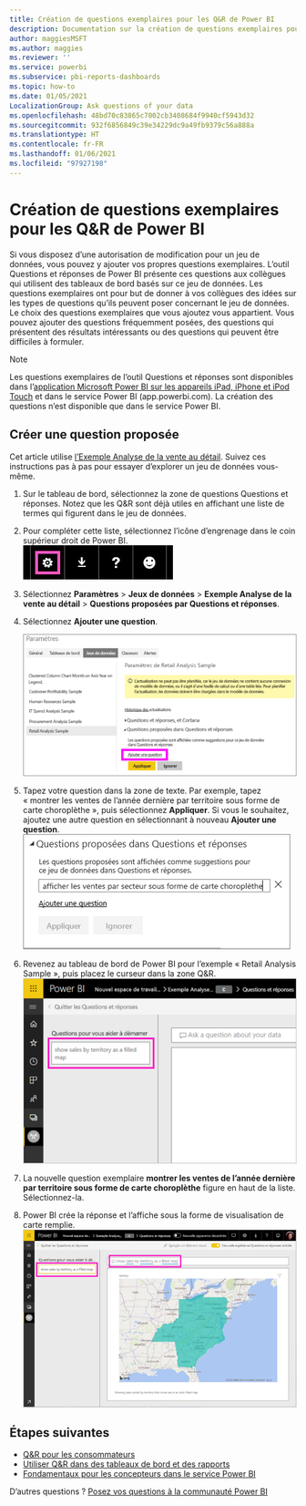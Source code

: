 ```yaml
---
title: Création de questions exemplaires pour les Q&R de Power BI
description: Documentation sur la création de questions exemplaires pour les Q&R de Power BI
author: maggiesMSFT
ms.author: maggies
ms.reviewer: ''
ms.service: powerbi
ms.subservice: pbi-reports-dashboards
ms.topic: how-to
ms.date: 01/05/2021
LocalizationGroup: Ask questions of your data
ms.openlocfilehash: 48bd70c83865c7002cb3408684f9940cf5943d32
ms.sourcegitcommit: 932f6856849c39e34229dc9a49fb9379c56a888a
ms.translationtype: HT
ms.contentlocale: fr-FR
ms.lasthandoff: 01/06/2021
ms.locfileid: "97927198"
---
```

# <a name="create-featured-questions-for-power-bi-qa"></a>Création de questions exemplaires pour les Q&R de Power BI
Si vous disposez d’une autorisation de modification pour un jeu de données, vous pouvez y ajouter vos propres questions exemplaires. L’outil Questions et réponses de Power BI présente ces questions aux collègues qui utilisent des tableaux de bord basés sur ce jeu de données.  Les questions exemplaires ont pour but de donner à vos collègues des idées sur les types de questions qu’ils peuvent poser concernant le jeu de données. Le choix des questions exemplaires que vous ajoutez vous appartient. Vous pouvez ajouter des questions fréquemment posées, des questions qui présentent des résultats intéressants ou des questions qui peuvent être difficiles à formuler.

> [!NOTE]
> Les questions exemplaires de l’outil Questions et réponses sont disponibles dans l’[application Microsoft Power BI sur les appareils iPad, iPhone et iPod Touch](../consumer/mobile/mobile-apps-ios-qna.md) et dans le service Power BI (app.powerbi.com). La création des questions n’est disponible que dans le service Power BI.
> 

## <a name="create-a-featured-question"></a>Créer une question proposée

Cet article utilise [l’Exemple Analyse de la vente au détail](sample-datasets.md). Suivez ces instructions pas à pas pour essayer d’explorer un jeu de données vous-même.

1. Sur le tableau de bord, sélectionnez la zone de questions Questions et réponses.   Notez que les Q&R sont déjà utiles en affichant une liste de termes qui figurent dans le jeu de données.
2. Pour compléter cette liste, sélectionnez l’icône d’engrenage dans le coin supérieur droit de Power BI.  
   ![icône d’engrenage](media/service-q-and-a-create-featured-questions/pbi_gearicon2.jpg)
3. Sélectionnez **Paramètres** &gt; **Jeux de données** &gt; **Exemple Analyse de la vente au détail** &gt; **Questions proposées par Questions et réponses**.  
4. Sélectionnez **Ajouter une question**.
   
   ![menu Paramètres](media/service-q-and-a-create-featured-questions/power-bi-settings.png)
5. Tapez votre question dans la zone de texte. Par exemple, tapez « montrer les ventes de l’année dernière par territoire sous forme de carte choroplèthe », puis sélectionnez **Appliquer**.   Si vous le souhaitez, ajoutez une autre question en sélectionnant à nouveau **Ajouter une question**.  
   ![Volet Questions proposées dans Questions et réponses](media/service-q-and-a-create-featured-questions/power-bi-type-featured-question.png)
6. Revenez au tableau de bord de Power BI pour l’exemple « Retail Analysis Sample », puis placez le curseur dans la zone Q&R.   
   ![Zone de questions Q&R avec une question proposée](media/service-q-and-a-create-featured-questions/power-bi-qna-featured-question-to-start.png)
7. La nouvelle question exemplaire **montrer les ventes de l’année dernière par territoire sous forme de carte choroplèthe** figure en haut de la liste. Sélectionnez-la.  
8. Power BI crée la réponse et l’affiche sous la forme de visualisation de carte remplie.  
   ![Question proposée par Q&R ayant obtenu une réponse : visualisation de carte](media/service-q-and-a-create-featured-questions/power-bi-qna-featured-question.png)

## <a name="next-steps"></a>Étapes suivantes

- [Q&R pour les consommateurs](../consumer/end-user-q-and-a.md)  
- [Utiliser Q&R dans des tableaux de bord et des rapports](power-bi-tutorial-q-and-a.md)  
- [Fondamentaux pour les concepteurs dans le service Power BI](../fundamentals/service-basic-concepts.md)  

D’autres questions ? [Posez vos questions à la communauté Power BI](https://community.powerbi.com/)
